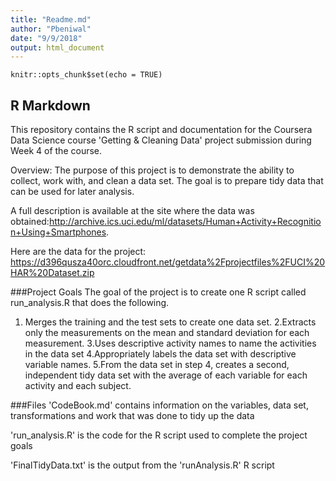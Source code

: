 ```yaml
---
title: "Readme.md"
author: "Pbeniwal"
date: "9/9/2018"
output: html_document
---
```


```{r setup, include=FALSE}
knitr::opts_chunk$set(echo = TRUE)
```

## R Markdown
This repository contains the R script and documentation for the Coursera Data Science course 'Getting & Cleaning Data' project submission during Week 4 of the course.

Overview:
The purpose of this project is to demonstrate the ability to collect, work with, and clean a data set. The goal is to prepare tidy data that can be used for later analysis. 

A full description is available at the site where the data was obtained:http://archive.ics.uci.edu/ml/datasets/Human+Activity+Recognition+Using+Smartphones.

Here are the data for the project: https://d396qusza40orc.cloudfront.net/getdata%2Fprojectfiles%2FUCI%20HAR%20Dataset.zip 


###Project Goals The goal of the project is to create one R script called run_analysis.R that does the following.

1. Merges the training and the test sets to create one data set.
2.Extracts only the measurements on the mean and standard deviation for each measurement. 
3.Uses descriptive activity names to name the activities in the data set
4.Appropriately labels the data set with descriptive variable names. 
5.From the data set in step 4, creates a second, independent tidy data set with the average of each variable for each activity and each subject.


###Files 'CodeBook.md' contains information on the variables, data set, transformations and work that was done to tidy up the data

'run_analysis.R' is the code for the R script used to complete the project goals

'FinalTidyData.txt' is the output from the 'runAnalysis.R' R script



